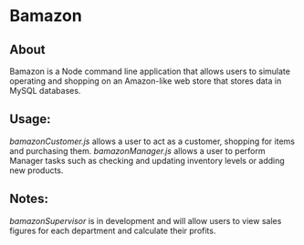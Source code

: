 # Bamazon

## About
Bamazon is a Node command line application that allows users to simulate operating and shopping on an Amazon-like web store that stores data in MySQL databases.

## Usage:
*bamazonCustomer.js* allows a user to act as a customer, shopping for items and purchasing them.
*bamazonManager.js* allows a user to perform Manager tasks such as checking and updating inventory levels or adding new products.

## Notes:
*bamazonSupervisor* is in development and will allow users to view sales figures for each department and calculate their profits.